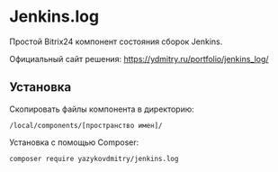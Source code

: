 # Jenkins.log

Простой Bitrix24 компонент состояния сборок Jenkins.

Официальный сайт решения: https://ydmitry.ru/portfolio/jenkins_log/

## Установка

Скопировать файлы компонента в директорию:

    /local/components/[пространство имен]/

Установка с помощью Composer:

    composer require yazykovdmitry/jenkins.log

